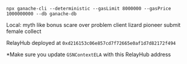 
`npx ganache-cli --deterministic --gasLimit 8000000 --gasPrice 1000000000 --db ganache-db`

Local: myth like bonus scare over problem client lizard pioneer submit female collect

RelayHub deployed at `0xd216153c06e857cd7f72665e0af1d7d82172f494`

*Make sure you update `GSNContextELA` with this RelayHub address
